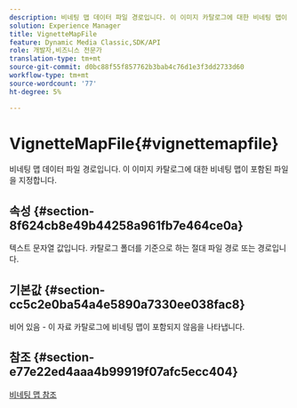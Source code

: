 ```yaml
---
description: 비네팅 맵 데이터 파일 경로입니다. 이 이미지 카탈로그에 대한 비네팅 맵이 포함된 파일을 지정합니다.
solution: Experience Manager
title: VignetteMapFile
feature: Dynamic Media Classic,SDK/API
role: 개발자,비즈니스 전문가
translation-type: tm+mt
source-git-commit: d0bc88f55f857762b3bab4c76d1e3f3dd2733d60
workflow-type: tm+mt
source-wordcount: '77'
ht-degree: 5%

---
```



# VignetteMapFile{#vignettemapfile}

비네팅 맵 데이터 파일 경로입니다. 이 이미지 카탈로그에 대한 비네팅 맵이 포함된 파일을 지정합니다.

## 속성 {#section-8f624cb8e49b44258a961fb7e464ce0a}

텍스트 문자열 값입니다. 카탈로그 폴더를 기준으로 하는 절대 파일 경로 또는 경로입니다.

## 기본값 {#section-cc5c2e0ba54a4e5890a7330ee038fac8}

비어 있음 - 이 자료 카탈로그에 비네팅 맵이 포함되지 않음을 나타냅니다.

## 참조 {#section-e77e22ed4aaa4b99919f07afc5ecc404}

[비네팅 맵 참조](../../../../../ir-api/material-cat/image-rendering-api-ref/c-ir-material-catalog/c-ir-vignette-map-reference/c-ir-vignette-map-reference.md#concept-f9486269f2b04d4cb6750f3af7bf0eb7)
